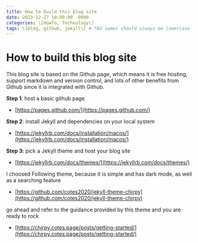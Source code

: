 ```yaml
---
title: How to build this blog site
date: 2023-12-27 10:00:00 -0800
categories: \[HowTo, Technology\]
tags: \[blog, github, jekyll\] # TAG names should always be lowercase
---
```


# How to build this blog site

This blog site is based on the Github page, which means it is free hosting, support markdown and version control, and lots of other benefits from Github since it is integrated with Github.

**Step 1**: host a basic github page

- [https://pages.github.com/](https://pages.github.com/)

**Step 2**: install Jekyll and dependencies on your local system

- [https://jekyllrb.com/docs/installation/macos/](https://jekyllrb.com/docs/installation/macos/)

**Step 3**: pick a Jekyll theme and host your blog site

- [https://jekyllrb.com/docs/themes/](https://jekyllrb.com/docs/themes/)

I choosed Following theme, because it is simple and has dark mode, as well as a searching feature

- [https://github.com/cotes2020/jekyll-theme-chirpy](https://github.com/cotes2020/jekyll-theme-chirpy)

go ahead and refer to the guidance provided by this theme and you are ready to rock

- [https://chirpy.cotes.page/posts/getting-started/](https://chirpy.cotes.page/posts/getting-started/)
